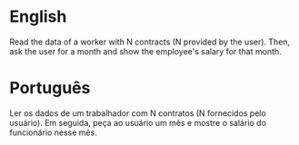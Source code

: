 # English 
Read the data of a worker with N contracts (N provided by the user). Then, ask the user for a month and show the employee's salary for that month.

# Português
Ler os dados de um trabalhador com N contratos (N fornecidos pelo usuário). Em seguida, peça ao usuário um mês e mostre o salário do funcionário nesse mês.
